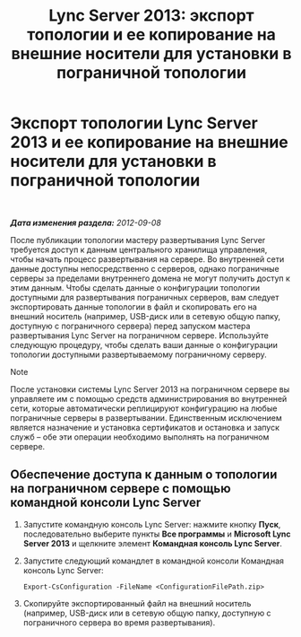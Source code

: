 ﻿---
title: 'Lync Server 2013: экспорт топологии и ее копирование на внешние носители для установки в пограничной топологии'
TOCTitle: Экспорт топологии и ее копирование на внешние носители для установки в пограничной топологии
ms:assetid: def9f416-c519-4a72-b242-7d3057d9c1fd
ms:mtpsurl: https://technet.microsoft.com/ru-ru/library/Gg398983(v=OCS.15)
ms:contentKeyID: 49311395
ms.date: 05/19/2016
mtps_version: v=OCS.15
ms.translationtype: HT
---

# Экспорт топологии Lync Server 2013 и ее копирование на внешние носители для установки в пограничной топологии

 

_**Дата изменения раздела:** 2012-09-08_

После публикации топологии мастеру развертывания Lync Server требуется доступ к данным центрального хранилища управления, чтобы начать процесс развертывания на сервере. Во внутренней сети данные доступны непосредственно с серверов, однако пограничные серверы за пределами внутреннего домена не могут получить доступ к этим данным. Чтобы сделать данные о конфигурации топологии доступными для развертывания пограничных серверов, вам следует экспортировать данные топологии в файл и скопировать его на внешний носитель (например, USB-диск или в сетевую общую папку, доступную с пограничного сервера) перед запуском мастера развертывания Lync Server на пограничном сервере. Используйте следующую процедуру, чтобы сделать ваши данные о конфигурации топологии доступными развертываемому пограничному серверу.

> [!NOTE]  
> После установки системы Lync Server 2013 на пограничном сервере вы управляете им с помощью средств администрирования во внутренней сети, которые автоматически реплицируют конфигурацию на любые пограничные серверы в развертывании. Единственным исключением является назначение и установка сертификатов и остановка и запуск служб – обе эти операции необходимо выполнять на пограничном сервере.

## Обеспечение доступа к данным о топологии на пограничном сервере с помощью командной консоли Lync Server

1.  Запустите командную консоль Lync Server: нажмите кнопку **Пуск**, последовательно выберите пункты **Все программы** и **Microsoft Lync Server 2013** и щелкните элемент **Командная консоль Lync Server**.

2.  Запустите следующий командлет в командной консоли Командная консоль Lync Server:
    
        Export-CsConfiguration -FileName <ConfigurationFilePath.zip>

3.  Скопируйте экспортированный файл на внешний носитель (например, USB-диск или в сетевую общую папку, доступную с пограничного сервера во время развертывания).

